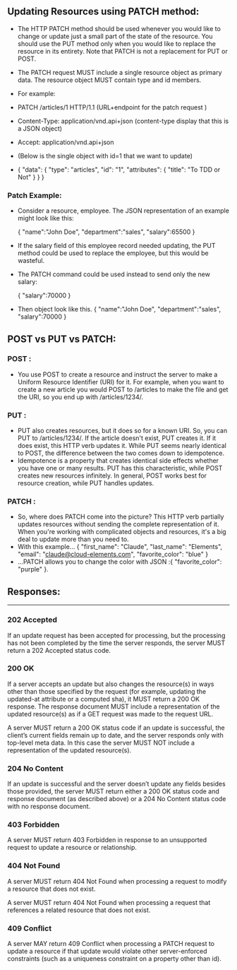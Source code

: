 ## Updating Resources using PATCH method:

* The HTTP PATCH method should be used whenever you would like to change or update just a small part of the state of the resource. You should use the PUT method only when you would like to replace the resource in its entirety. Note that PATCH is not a replacement for PUT or POST.

* The PATCH request MUST include a single resource object as primary data. The resource object MUST contain type and id members.

* For example:
* PATCH /articles/1 HTTP/1.1  (URL+endpoint for the patch request )
* Content-Type: application/vnd.api+json  (content-type display that this is a JSON object)
* Accept: application/vnd.api+json
* (Below is the single object with id=1 that we want to update)
* {
  "data": {
    "type": "articles",
    "id": "1",
    "attributes": {
      "title": "To TDD or Not"
    }
  }
}

### Patch Example:

* Consider a resource, employee. The JSON representation of an example might look like this:

  {
  "name":"John Doe", "department":"sales", "salary":65500
  }
* If the salary field of this employee record needed updating, the PUT method could be used to replace the employee, but this would be wasteful.

* The PATCH command could be used instead to send only the new salary:

  {
  "salary":70000
  }
* Then object look like this.
  {
  "name":"John Doe", "department":"sales", "salary":70000
  }

## POST vs PUT vs PATCH:

### POST :
* You use POST to create a resource and instruct the server to make a Uniform Resource Identifier (URI) for it. 
For example, when you want to create a new article you would POST to /articles to make the file and get the URI, so you end up with /articles/1234/. 
### PUT :
* PUT also creates resources, but it does so for a known URI. So, you can PUT to /articles/1234/. If the article doesn't exist, PUT creates it. If it does exist, this HTTP verb updates it. While PUT seems nearly identical to POST, the difference between the two comes down to idempotence. 
* Idempotence is a property that creates identical side effects whether you have one or many results. PUT has this characteristic, while POST creates new resources infinitely. In general, POST works best for resource creation, while PUT handles updates. 
### PATCH :
* So, where does PATCH come into the picture? This HTTP verb partially updates resources without sending the complete representation of it. When you're working with complicated objects and resources, it's a big deal to update more than you need to.  
* With this example...
{ "first_name": "Claude", "last_name": "Elements", "email": "claude@cloud-elements.com", "favorite_color": "blue" }
* ...PATCH allows you to change the color with 
JSON :{ "favorite_color": "purple" }.


## Responses:
--------------
### 202 Accepted
If an update request has been accepted for processing, but the processing has not been completed by the time the server responds, the server MUST return a 202 Accepted status code.

### 200 OK
If a server accepts an update but also changes the resource(s) in ways other than those specified by the request (for example, updating the updated-at attribute or a computed sha), it MUST return a 200 OK response. The response document MUST include a representation of the updated resource(s) as if a GET request was made to the request URL.

A server MUST return a 200 OK status code if an update is successful, the client’s current fields remain up to date, and the server responds only with top-level meta data. In this case the server MUST NOT include a representation of the updated resource(s).

### 204 No Content
If an update is successful and the server doesn’t update any fields besides those provided, the server MUST return either a 200 OK status code and response document (as described above) or a 204 No Content status code with no response document.

### 403 Forbidden
A server MUST return 403 Forbidden in response to an unsupported request to update a resource or relationship.

### 404 Not Found
A server MUST return 404 Not Found when processing a request to modify a resource that does not exist.

A server MUST return 404 Not Found when processing a request that references a related resource that does not exist.

### 409 Conflict
A server MAY return 409 Conflict when processing a PATCH request to update a resource if that update would violate other server-enforced constraints (such as a uniqueness constraint on a property other than id).
